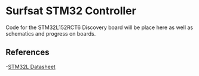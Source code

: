 # Surfsat STM32 Controller
Code for the STM32L152RCT6 Discovery board will be place here as well as schematics and progress on boards.

## References
-[STM32L Datasheet](http://www.st.com/content/ccc/resource/technical/document/datasheet/2a/6e/97/91/cd/c0/43/8b/DM00048356.pdf/files/DM00048356.pdf/jcr:content/translations/en.DM00048356.pdf)


